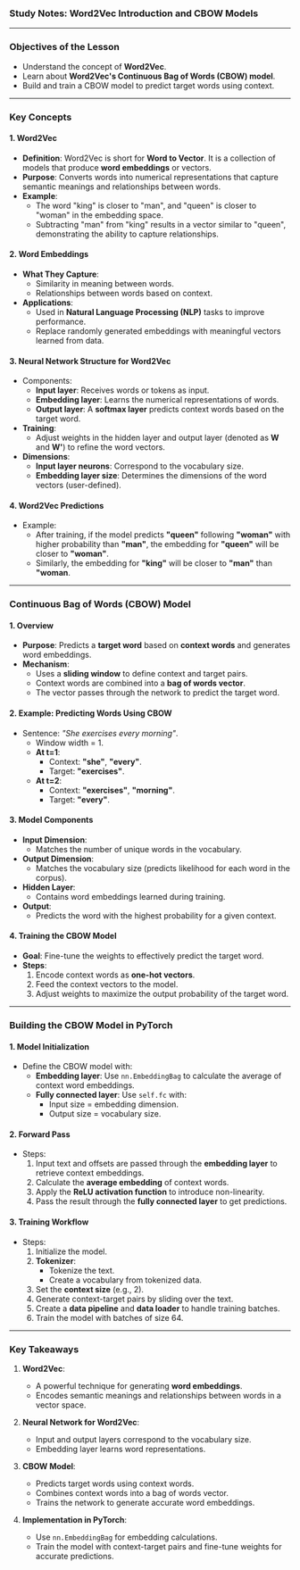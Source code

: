 ### Study Notes: Word2Vec Introduction and CBOW Models

---

### Objectives of the Lesson
- Understand the concept of **Word2Vec**.
- Learn about **Word2Vec's Continuous Bag of Words (CBOW) model**.
- Build and train a CBOW model to predict target words using context.

---

### Key Concepts

#### 1. Word2Vec
- **Definition**: Word2Vec is short for **Word to Vector**. It is a collection of models that produce **word embeddings** or vectors.
- **Purpose**: Converts words into numerical representations that capture semantic meanings and relationships between words.
- **Example**:
  - The word "king" is closer to "man", and "queen" is closer to "woman" in the embedding space.
  - Subtracting "man" from "king" results in a vector similar to "queen", demonstrating the ability to capture relationships.

#### 2. Word Embeddings
- **What They Capture**:
  - Similarity in meaning between words.
  - Relationships between words based on context.
- **Applications**:
  - Used in **Natural Language Processing (NLP)** tasks to improve performance.
  - Replace randomly generated embeddings with meaningful vectors learned from data.

#### 3. Neural Network Structure for Word2Vec
- Components:
  - **Input layer**: Receives words or tokens as input.
  - **Embedding layer**: Learns the numerical representations of words.
  - **Output layer**: A **softmax layer** predicts context words based on the target word.
- **Training**:
  - Adjust weights in the hidden layer and output layer (denoted as **W** and **W'**) to refine the word vectors.
- **Dimensions**:
  - **Input layer neurons**: Correspond to the vocabulary size.
  - **Embedding layer size**: Determines the dimensions of the word vectors (user-defined).

#### 4. Word2Vec Predictions
- Example:
  - After training, if the model predicts **"queen"** following **"woman"** with higher probability than **"man"**, the embedding for **"queen"** will be closer to **"woman"**.
  - Similarly, the embedding for **"king"** will be closer to **"man"** than **"woman**.

---

### Continuous Bag of Words (CBOW) Model

#### 1. Overview
- **Purpose**: Predicts a **target word** based on **context words** and generates word embeddings.
- **Mechanism**:
  - Uses a **sliding window** to define context and target pairs.
  - Context words are combined into a **bag of words vector**.
  - The vector passes through the network to predict the target word.

#### 2. Example: Predicting Words Using CBOW
- Sentence: *"She exercises every morning"*.
  - Window width = 1.
  - **At t=1**:
    - Context: **"she"**, **"every"**.
    - Target: **"exercises"**.
  - **At t=2**:
    - Context: **"exercises"**, **"morning"**.
    - Target: **"every"**.

#### 3. Model Components
- **Input Dimension**:
  - Matches the number of unique words in the vocabulary.
- **Output Dimension**:
  - Matches the vocabulary size (predicts likelihood for each word in the corpus).
- **Hidden Layer**:
  - Contains word embeddings learned during training.
- **Output**:
  - Predicts the word with the highest probability for a given context.

#### 4. Training the CBOW Model
- **Goal**: Fine-tune the weights to effectively predict the target word.
- **Steps**:
  1. Encode context words as **one-hot vectors**.
  2. Feed the context vectors to the model.
  3. Adjust weights to maximize the output probability of the target word.

---

### Building the CBOW Model in PyTorch

#### 1. Model Initialization
- Define the CBOW model with:
  - **Embedding layer**: Use `nn.EmbeddingBag` to calculate the average of context word embeddings.
  - **Fully connected layer**: Use `self.fc` with:
    - Input size = embedding dimension.
    - Output size = vocabulary size.

#### 2. Forward Pass
- Steps:
  1. Input text and offsets are passed through the **embedding layer** to retrieve context embeddings.
  2. Calculate the **average embedding** of context words.
  3. Apply the **ReLU activation function** to introduce non-linearity.
  4. Pass the result through the **fully connected layer** to get predictions.

#### 3. Training Workflow
- Steps:
  1. Initialize the model.
  2. **Tokenizer**:
     - Tokenize the text.
     - Create a vocabulary from tokenized data.
  3. Set the **context size** (e.g., 2).
  4. Generate context-target pairs by sliding over the text.
  5. Create a **data pipeline** and **data loader** to handle training batches.
  6. Train the model with batches of size 64.

---

### Key Takeaways

1. **Word2Vec**:
   - A powerful technique for generating **word embeddings**.
   - Encodes semantic meanings and relationships between words in a vector space.

2. **Neural Network for Word2Vec**:
   - Input and output layers correspond to the vocabulary size.
   - Embedding layer learns word representations.

3. **CBOW Model**:
   - Predicts target words using context words.
   - Combines context words into a bag of words vector.
   - Trains the network to generate accurate word embeddings.

4. **Implementation in PyTorch**:
   - Use `nn.EmbeddingBag` for embedding calculations.
   - Train the model with context-target pairs and fine-tune weights for accurate predictions.